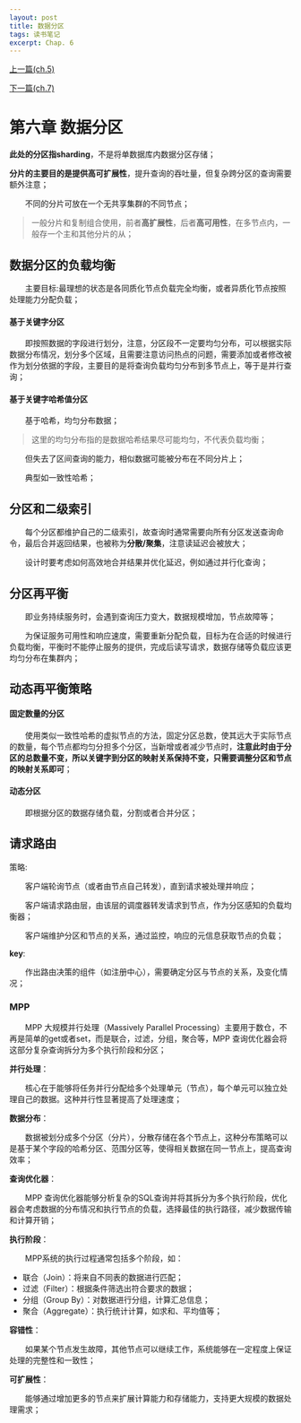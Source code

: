 ```yaml
---
layout: post
title: 数据分区
tags: 读书笔记
excerpt: Chap. 6
---
```


[上一篇(ch.5)](https://acceleratorssr.github.io/2024/10/16/DDIAch.5.html)

[下一篇(ch.7)]()

# 第六章 数据分区

**此处的分区指sharding**，不是将单数据库内数据分区存储；

**分片的主要目的是提供高可扩展性**，提升查询的吞吐量，但复杂跨分区的查询需要额外注意；

&emsp;&emsp;不同的分片可放在一个无共享集群的不同节点；
> 一般分片和复制组合使用，前者**高扩展性**，后者**高可用性**，在多节点内，一般存一个主和其他分片的从；

## 数据分区的负载均衡
&emsp;&emsp;主要目标:最理想的状态是各同质化节点负载完全均衡，或者异质化节点按照处理能力分配负载；

#### 基于关键字分区

&emsp;&emsp;即按照数据的字段进行划分，注意，分区段不一定要均匀分布，可以根据实际数据分布情况，划分多个区域，且需要注意访问热点的问题，需要添加或者修改被作为划分依据的字段，主要目的是将查询负载均匀分布到多节点上，等于是并行查询；

#### 基于关键字哈希值分区
&emsp;&emsp;基于哈希，均匀分布数据；

> 这里的均匀分布指的是数据哈希结果尽可能均匀，不代表负载均衡；


&emsp;&emsp;但失去了区间查询的能力，相似数据可能被分布在不同分片上；

&emsp;&emsp;典型如一致性哈希；

## 分区和二级索引
&emsp;&emsp;每个分区都维护自己的二级索引，故查询时通常需要向所有分区发送查询命令，最后合并返回结果，也被称为**分散/聚集**，注意读延迟会被放大；

&emsp;&emsp;设计时要考虑如何高效地合并结果并优化延迟，例如通过并行化查询；

## 分区再平衡
&emsp;&emsp;即业务持续服务时，会遇到查询压力变大，数据规模增加，节点故障等；

&emsp;&emsp;为保证服务可用性和响应速度，需要重新分配负载，目标为在合适的时候进行负载均衡，平衡时不能停止服务的提供，完成后读写请求，数据存储等负载应该更均匀分布在集群内；

## 动态再平衡策略
#### 固定数量的分区
&emsp;&emsp;使用类似一致性哈希的虚拟节点的方法，固定分区总数，使其远大于实际节点的数量，每个节点都均匀分担多个分区，当新增或者减少节点时，**注意此时由于分区的总数量不变，所以关键字到分区的映射关系保持不变，只需要调整分区和节点的映射关系即可**；

#### 动态分区
&emsp;&emsp;即根据分区的数据存储负载，分割或者合并分区；

## 请求路由
策略:

&emsp;&emsp;客户端轮询节点（或者由节点自己转发），直到请求被处理并响应；

&emsp;&emsp;客户端请求路由层，由该层的调度器转发请求到节点，作为分区感知的负载均衡器；

&emsp;&emsp;客户端维护分区和节点的关系，通过监控，响应的元信息获取节点的负载；

**key**:

&emsp;&emsp;作出路由决策的组件（如注册中心），需要确定分区与节点的关系，及变化情况；

### MPP

&emsp;&emsp;MPP 大规模并行处理（Massively Parallel Processing）主要用于数仓，不再是简单的get或者set，而是联合，过滤，分组，聚合等，MPP 查询优化器会将这部分复杂查询拆分为多个执行阶段和分区；

**并行处理**：

&emsp;&emsp;核心在于能够将任务并行分配给多个处理单元（节点），每个单元可以独立处理自己的数据。这种并行性显著提高了处理速度；

**数据分布**：

&emsp;&emsp;数据被划分成多个分区（分片），分散存储在各个节点上，这种分布策略可以是基于某个字段的哈希分区、范围分区等，使得相关数据在同一节点上，提高查询效率；

**查询优化器**：

&emsp;&emsp;MPP 查询优化器能够分析复杂的SQL查询并将其拆分为多个执行阶段，优化器会考虑数据的分布情况和执行节点的负载，选择最佳的执行路径，减少数据传输和计算开销；

**执行阶段**：

&emsp;&emsp;MPP系统的执行过程通常包括多个阶段，如：
- 联合（Join）：将来自不同表的数据进行匹配；
- 过滤（Filter）：根据条件筛选出符合要求的数据；
- 分组（Group By）：对数据进行分组，计算汇总信息；
- 聚合（Aggregate）：执行统计计算，如求和、平均值等；

**容错性**：

&emsp;&emsp;如果某个节点发生故障，其他节点可以继续工作，系统能够在一定程度上保证处理的完整性和一致性；

**可扩展性**：

&emsp;&emsp;能够通过增加更多的节点来扩展计算能力和存储能力，支持更大规模的数据处理需求；